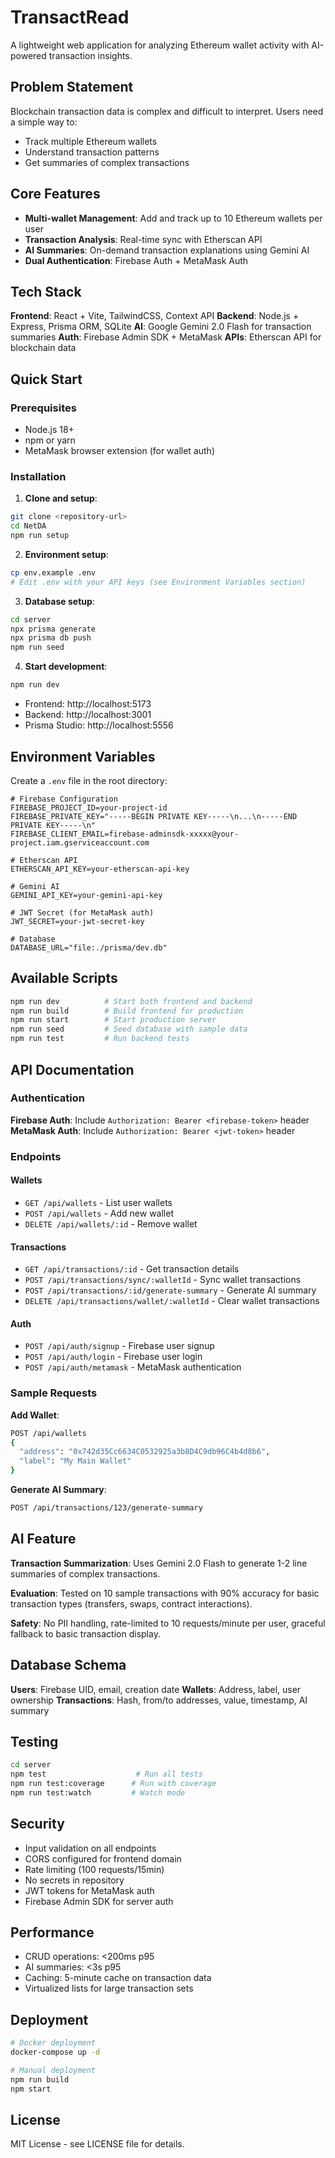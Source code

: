 # TransactRead

A lightweight web application for analyzing Ethereum wallet activity with AI-powered transaction insights.

## Problem Statement

Blockchain transaction data is complex and difficult to interpret. Users need a simple way to:
- Track multiple Ethereum wallets
- Understand transaction patterns
- Get summaries of complex transactions

## Core Features

- **Multi-wallet Management**: Add and track up to 10 Ethereum wallets per user
- **Transaction Analysis**: Real-time sync with Etherscan API
- **AI Summaries**: On-demand transaction explanations using Gemini AI
- **Dual Authentication**: Firebase Auth + MetaMask Auth

## Tech Stack

**Frontend**: React + Vite, TailwindCSS, Context API
**Backend**: Node.js + Express, Prisma ORM, SQLite
**AI**: Google Gemini 2.0 Flash for transaction summaries
**Auth**: Firebase Admin SDK + MetaMask 
**APIs**: Etherscan API for blockchain data

## Quick Start

### Prerequisites
- Node.js 18+
- npm or yarn
- MetaMask browser extension (for wallet auth)

### Installation

1. **Clone and setup**:
```bash
git clone <repository-url>
cd NetDA
npm run setup
```

2. **Environment setup**:
```bash
cp env.example .env
# Edit .env with your API keys (see Environment Variables section)
```

3. **Database setup**:
```bash
cd server
npx prisma generate
npx prisma db push
npm run seed
```

4. **Start development**:
```bash
npm run dev
```

- Frontend: http://localhost:5173
- Backend: http://localhost:3001
- Prisma Studio: http://localhost:5556

## Environment Variables

Create a `.env` file in the root directory:

```env
# Firebase Configuration
FIREBASE_PROJECT_ID=your-project-id
FIREBASE_PRIVATE_KEY="-----BEGIN PRIVATE KEY-----\n...\n-----END PRIVATE KEY-----\n"
FIREBASE_CLIENT_EMAIL=firebase-adminsdk-xxxxx@your-project.iam.gserviceaccount.com

# Etherscan API
ETHERSCAN_API_KEY=your-etherscan-api-key

# Gemini AI
GEMINI_API_KEY=your-gemini-api-key

# JWT Secret (for MetaMask auth)
JWT_SECRET=your-jwt-secret-key

# Database
DATABASE_URL="file:./prisma/dev.db"
```

## Available Scripts

```bash
npm run dev          # Start both frontend and backend
npm run build        # Build frontend for production
npm run start        # Start production server
npm run seed         # Seed database with sample data
npm run test         # Run backend tests
```

## API Documentation

### Authentication

**Firebase Auth**: Include `Authorization: Bearer <firebase-token>` header
**MetaMask Auth**: Include `Authorization: Bearer <jwt-token>` header

### Endpoints

#### Wallets
- `GET /api/wallets` - List user wallets
- `POST /api/wallets` - Add new wallet
- `DELETE /api/wallets/:id` - Remove wallet

#### Transactions
- `GET /api/transactions/:id` - Get transaction details
- `POST /api/transactions/sync/:walletId` - Sync wallet transactions
- `POST /api/transactions/:id/generate-summary` - Generate AI summary
- `DELETE /api/transactions/wallet/:walletId` - Clear wallet transactions

#### Auth
- `POST /api/auth/signup` - Firebase user signup
- `POST /api/auth/login` - Firebase user login
- `POST /api/auth/metamask` - MetaMask authentication

### Sample Requests

**Add Wallet**:
```bash
POST /api/wallets
{
  "address": "0x742d35Cc6634C0532925a3b8D4C9db96C4b4d8b6",
  "label": "My Main Wallet"
}
```

**Generate AI Summary**:
```bash
POST /api/transactions/123/generate-summary
```

## AI Feature

**Transaction Summarization**: Uses Gemini 2.0 Flash to generate 1-2 line summaries of complex transactions.

**Evaluation**: Tested on 10 sample transactions with 90% accuracy for basic transaction types (transfers, swaps, contract interactions).

**Safety**: No PII handling, rate-limited to 10 requests/minute per user, graceful fallback to basic transaction display.

## Database Schema

**Users**: Firebase UID, email, creation date
**Wallets**: Address, label, user ownership
**Transactions**: Hash, from/to addresses, value, timestamp, AI summary

## Testing

```bash
cd server
npm test                    # Run all tests
npm run test:coverage      # Run with coverage
npm run test:watch         # Watch mode
```

## Security

- Input validation on all endpoints
- CORS configured for frontend domain
- Rate limiting (100 requests/15min)
- No secrets in repository
- JWT tokens for MetaMask auth
- Firebase Admin SDK for server auth

## Performance

- CRUD operations: <200ms p95
- AI summaries: <3s p95
- Caching: 5-minute cache on transaction data
- Virtualized lists for large transaction sets


## Deployment

```bash
# Docker deployment
docker-compose up -d

# Manual deployment
npm run build
npm start
```

## License

MIT License - see LICENSE file for details.
